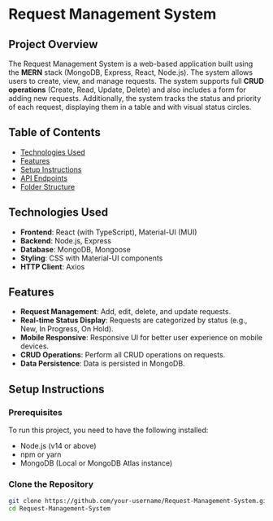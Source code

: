 # Request Management System

## Project Overview
The Request Management System is a web-based application built using the **MERN** stack (MongoDB, Express, React, Node.js). The system allows users to create, view, and manage requests. The system supports full **CRUD operations** (Create, Read, Update, Delete) and also includes a form for adding new requests. Additionally, the system tracks the status and priority of each request, displaying them in a table and with visual status circles.

## Table of Contents
- [Technologies Used](#technologies-used)
- [Features](#features)
- [Setup Instructions](#setup-instructions)
- [API Endpoints](#api-endpoints)
- [Folder Structure](#folder-structure)

## Technologies Used
- **Frontend**: React (with TypeScript), Material-UI (MUI)
- **Backend**: Node.js, Express
- **Database**: MongoDB, Mongoose
- **Styling**: CSS with Material-UI components
- **HTTP Client**: Axios

## Features
- **Request Management**: Add, edit, delete, and update requests.
- **Real-time Status Display**: Requests are categorized by status (e.g., New, In Progress, On Hold).
- **Mobile Responsive**: Responsive UI for better user experience on mobile devices.
- **CRUD Operations**: Perform all CRUD operations on requests.
- **Data Persistence**: Data is persisted in MongoDB.

## Setup Instructions

### Prerequisites
To run this project, you need to have the following installed:
- Node.js (v14 or above)
- npm or yarn
- MongoDB (Local or MongoDB Atlas instance)

### Clone the Repository
```bash
git clone https://github.com/your-username/Request-Management-System.git
cd Request-Management-System
